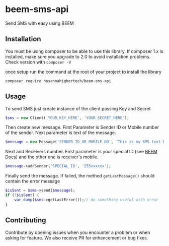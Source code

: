 # beem-sms-api
Send SMS with easy using BEEM

## Installation
You must be using composer to be able to use this library. If composer 1.x is installed, make sure you upgrade to 2.0 to avoid installation problems. Check version with `composer -V`

once setup run the command at the root of your project to install the library

`composer require hosannahighertech/beem-sms-api`

## Usage
To send SMS just create instance of the client passing Key and Secret

```php
$sms = new Client('YOUR_KEY_HERE', 'YOUR_SECRET_HERE');
```

Then create new message. First Parameter is Sender ID or Mobile number of the sender. Next parameter is text of the message.
```php
$message = new Message('SENDER_ID_OR_MOBILE_NO', 'This is my SMS text body');
```

Next add Receivers number. First parameter is your special ID (see [BEEM Docs](https://docs.beem.africa/)) and the other one is receiver's mobile.

```php
$message->addSender('SPECIAL_ID', '255xxxxxx');
```

Finally send the message. If failed, the method `getLastMessage()` should contain the error message

```php
$isSent = $sms->send($message);
if (!$isSent) {
    var_dump($sms->getLastError());// do something useful with error
}
```

## Contributing
Contribute by opening issues when you encounter a problem or when asking for feature. We also receive PR for enhancement or bug fixes.
